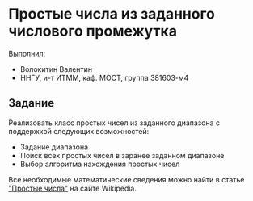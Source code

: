 # Простые числа из заданного числового промежутка

Выполнил:

 - Волокитин Валентин
 - ННГУ, и-т ИТММ, каф. МОСТ, группа 381603-м4 

## Задание

Реализовать класс простых чисел из заданного диапазона с поддержкой следующих возможностей:

 - Задание диапазона
 - Поиск всех простых чисел в заранее заданном диапазоне
 - Выбор алгоритма нахождения простых чисел

Все необходимые математические сведения можно найти в статье
["Простые числа"][prime] на сайте Wikipedia.

<!-- LINKS -->

[prime]: https://en.wikipedia.org/wiki/Prime_number